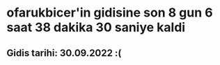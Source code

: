 # ofarukbicer'in gidisine son 8 gun 6 saat 38 dakika 30 saniye kaldi

## Gidis tarihi: 30.09.2022 :(